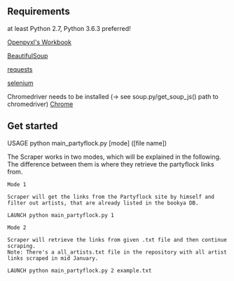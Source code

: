 ## Requirements
at least Python 2.7, Python 3.6.3 preferred!

[Openpyxl's Workbook](https://openpyxl.readthedocs.io/en/default/)

[BeautifulSoup](https://www.crummy.com/software/BeautifulSoup/bs4/doc/)

[requests](http://docs.python-requests.org/en/master/)

[selenium](http://selenium-python.readthedocs.io/)

Chromedriver  needs to be installed (-> see soup.py/get_soup_js() path to chromedriver) [Chrome](https://sites.google.com/a/chromium.org/chromedriver/home)

## Get started
USAGE python main_partyflock.py [mode] ([file name])

The Scraper works in two modes, which will be explained in the following.
The difference between them is where they retrieve the partyflock links from. 

    Mode 1

    Scraper will get the links from the Partyflock site by himself and filter out artists, that are already listed in the bookya DB. 

    LAUNCH python main_partyflock.py 1

    Mode 2

    Scraper will retrieve the links from given .txt file and then continue scraping.
    Note: There's a all_artists.txt file in the repository with all artist links scraped in mid January. 

    LAUNCH python main_partyflock.py 2 example.txt
